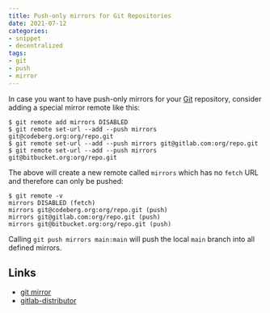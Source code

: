 ```yaml
---
title: Push-only mirrors for Git Repositories
date: 2021-07-12
categories:
- snippet
- decentralized
tags:
- git
- push
- mirror
---
```


In case you want to have push-only mirrors for your [Git](https://git-scm.com/) repository, consider adding a special mirror remote like this:

```shell script
$ git remote add mirrors DISABLED
$ git remote set-url --add --push mirrors git@codeberg.org:org/repo.git
$ git remote set-url --add --push mirrors git@gitlab.com:org/repo.git
$ git remote set-url --add --push mirrors git@bitbucket.org:org/repo.git
```

The above will create a new remote called `mirrors` which has no `fetch` URL and therefore can only be pushed:

```shell script
$ git remote -v
mirrors DISABLED (fetch)
mirrors git@codeberg.org:org/repo.git (push)
mirrors git@gitlab.com:org/repo.git (push)
mirrors git@bitbucket.org:org/repo.git (push)
```

Calling `git push mirrors main:main` will push the local `main` branch into all defined mirrors.

## Links

- [git mirror](../git-mirror)
- [gitlab-distributor](../gitlab-distributor)
